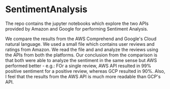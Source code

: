# SentimentAnalysis
The repo contains the jupyter notebooks which explore the two APIs provided by Amazon and Google for performing Sentiment Analysis. 

We compare the results from the AWS Comprehend and Google's Cloud natural language. We used a small file which contains user reviews and ratings from Amazon. We read the file and and analyze the reviews using the APIs from both the platforms. Our conclusion from the comparison is that both were able to analyze the sentiment in the same sense but AWS performed better - e.g.: FOr a single review, AWS API resulted in 99% positive sentiment for a positive review, whereas GCP resulted in 90%. Also, I feel that the results from the AWS API is much more readable than GCP's API.

